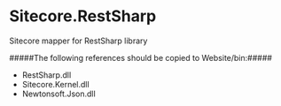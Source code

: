 Sitecore.RestSharp
==================

Sitecore mapper for RestSharp library

#####The following references should be copied to Website/bin:#####
* RestSharp.dll
* Sitecore.Kernel.dll
* Newtonsoft.Json.dll
